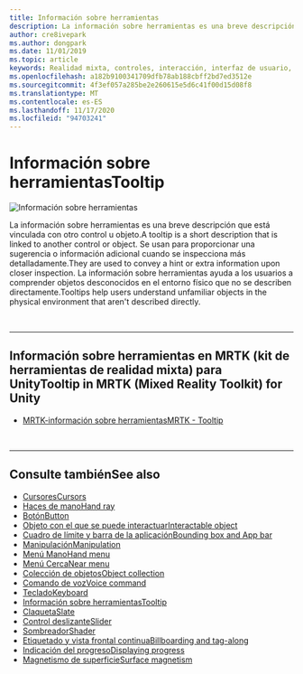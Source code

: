 ```yaml
---
title: Información sobre herramientas
description: La información sobre herramientas es una breve descripción que está vinculada con otro control u objeto.
author: cre8ivepark
ms.author: dongpark
ms.date: 11/01/2019
ms.topic: article
keywords: Realidad mixta, controles, interacción, interfaz de usuario, UX, auriculares de realidad mixta, auriculares de realidad mixta de Windows, auriculares de realidad virtual, HoloLens, información sobre herramientas, MRTK, kit de herramientas de realidad mixta
ms.openlocfilehash: a182b9100341709dfb78ab188cbff2bd7ed3512e
ms.sourcegitcommit: 4f3ef057a285be2e260615e5d6c41f00d15d08f8
ms.translationtype: MT
ms.contentlocale: es-ES
ms.lasthandoff: 11/17/2020
ms.locfileid: "94703241"
---
```

# <a name="tooltip"></a><span data-ttu-id="843be-104">Información sobre herramientas</span><span class="sxs-lookup"><span data-stu-id="843be-104">Tooltip</span></span>

![Información sobre herramientas](images/UX_Hero_Tooltip.jpg)

<span data-ttu-id="843be-106">La información sobre herramientas es una breve descripción que está vinculada con otro control u objeto.</span><span class="sxs-lookup"><span data-stu-id="843be-106">A tooltip is a short description that is linked to another control or object.</span></span> <span data-ttu-id="843be-107">Se usan para proporcionar una sugerencia o información adicional cuando se inspecciona más detalladamente.</span><span class="sxs-lookup"><span data-stu-id="843be-107">They are used to convey a hint or extra information upon closer inspection.</span></span> <span data-ttu-id="843be-108">La información sobre herramientas ayuda a los usuarios a comprender objetos desconocidos en el entorno físico que no se describen directamente.</span><span class="sxs-lookup"><span data-stu-id="843be-108">Tooltips help users understand unfamiliar objects in the physical environment that aren't described directly.</span></span> 

<br>

---

## <a name="tooltip-in-mrtk-mixed-reality-toolkit-for-unity"></a><span data-ttu-id="843be-109">Información sobre herramientas en MRTK (kit de herramientas de realidad mixta) para Unity</span><span class="sxs-lookup"><span data-stu-id="843be-109">Tooltip in MRTK (Mixed Reality Toolkit) for Unity</span></span>

* [<span data-ttu-id="843be-110">MRTK-información sobre herramientas</span><span class="sxs-lookup"><span data-stu-id="843be-110">MRTK - Tooltip</span></span>](https://microsoft.github.io/MixedRealityToolkit-Unity/Documentation/README_Tooltip.html)

<br>

---

## <a name="see-also"></a><span data-ttu-id="843be-111">Consulte también</span><span class="sxs-lookup"><span data-stu-id="843be-111">See also</span></span>

* [<span data-ttu-id="843be-112">Cursores</span><span class="sxs-lookup"><span data-stu-id="843be-112">Cursors</span></span>](cursors.md)
* [<span data-ttu-id="843be-113">Haces de mano</span><span class="sxs-lookup"><span data-stu-id="843be-113">Hand ray</span></span>](point-and-commit.md)
* [<span data-ttu-id="843be-114">Botón</span><span class="sxs-lookup"><span data-stu-id="843be-114">Button</span></span>](button.md)
* [<span data-ttu-id="843be-115">Objeto con el que se puede interactuar</span><span class="sxs-lookup"><span data-stu-id="843be-115">Interactable object</span></span>](interactable-object.md)
* [<span data-ttu-id="843be-116">Cuadro de límite y barra de la aplicación</span><span class="sxs-lookup"><span data-stu-id="843be-116">Bounding box and App bar</span></span>](app-bar-and-bounding-box.md)
* [<span data-ttu-id="843be-117">Manipulación</span><span class="sxs-lookup"><span data-stu-id="843be-117">Manipulation</span></span>](direct-manipulation.md)
* [<span data-ttu-id="843be-118">Menú Mano</span><span class="sxs-lookup"><span data-stu-id="843be-118">Hand menu</span></span>](hand-menu.md)
* [<span data-ttu-id="843be-119">Menú Cerca</span><span class="sxs-lookup"><span data-stu-id="843be-119">Near menu</span></span>](near-menu.md)
* [<span data-ttu-id="843be-120">Colección de objetos</span><span class="sxs-lookup"><span data-stu-id="843be-120">Object collection</span></span>](object-collection.md)
* [<span data-ttu-id="843be-121">Comando de voz</span><span class="sxs-lookup"><span data-stu-id="843be-121">Voice command</span></span>](voice-input.md)
* [<span data-ttu-id="843be-122">Teclado</span><span class="sxs-lookup"><span data-stu-id="843be-122">Keyboard</span></span>](keyboard.md)
* [<span data-ttu-id="843be-123">Información sobre herramientas</span><span class="sxs-lookup"><span data-stu-id="843be-123">Tooltip</span></span>](tooltip.md)
* [<span data-ttu-id="843be-124">Claqueta</span><span class="sxs-lookup"><span data-stu-id="843be-124">Slate</span></span>](slate.md)
* [<span data-ttu-id="843be-125">Control deslizante</span><span class="sxs-lookup"><span data-stu-id="843be-125">Slider</span></span>](slider.md)
* [<span data-ttu-id="843be-126">Sombreador</span><span class="sxs-lookup"><span data-stu-id="843be-126">Shader</span></span>](shader.md)
* [<span data-ttu-id="843be-127">Etiquetado y vista frontal continua</span><span class="sxs-lookup"><span data-stu-id="843be-127">Billboarding and tag-along</span></span>](billboarding-and-tag-along.md)
* [<span data-ttu-id="843be-128">Indicación del progreso</span><span class="sxs-lookup"><span data-stu-id="843be-128">Displaying progress</span></span>](progress.md)
* [<span data-ttu-id="843be-129">Magnetismo de superficie</span><span class="sxs-lookup"><span data-stu-id="843be-129">Surface magnetism</span></span>](surface-magnetism.md)
